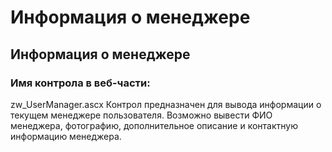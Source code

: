 ﻿---
description: 2.4.7
---
# Информация о менеджере
## Информация о менеджере
### Имя контрола в веб-части: 
zw_UserManager.ascx
Контрол предназначен для вывода информации о текущем менеджере пользователя.
Возможно вывести ФИО менеджера, фотографию, дополнительное описание и контактную информацию менеджера.
